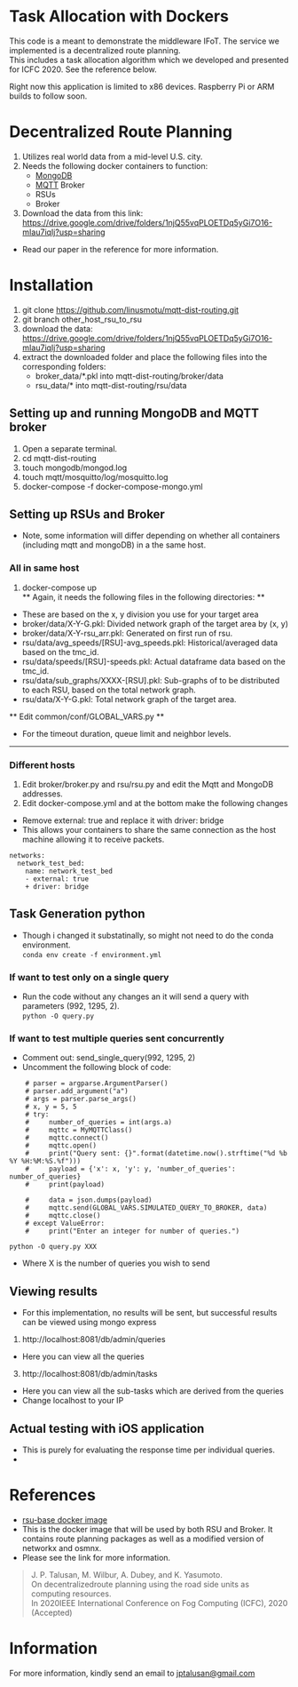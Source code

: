 # Task Allocation with Dockers
This code is a meant to demonstrate the middleware IFoT. The service we implemented is a decentralized route planning.  
This includes a task allocation algorithm which we developed and presented for ICFC 2020.  See the reference below.  
  
Right now this application is limited to x86 devices. Raspberry Pi or ARM builds to follow soon.  

# Decentralized Route Planning  
1. Utilizes real world data from a mid-level U.S. city.
2. Needs the following docker containers to function:  
    * [MongoDB](https://hub.docker.com/_/mongo)  
    * [MQTT](https://hub.docker.com/_/eclipse-mosquitto) Broker  
    * RSUs  
    * Broker  
3. Download the data from this link: https://drive.google.com/drive/folders/1njQ55vqPLOETDq5yGi7O16-mIau7iqIj?usp=sharing  
  
* Read our paper in the reference for more information.

# Installation  
1. git clone https://github.com/linusmotu/mqtt-dist-routing.git  
2. git branch other_host_rsu_to_rsu  
3. download the data: https://drive.google.com/drive/folders/1njQ55vqPLOETDq5yGi7O16-mIau7iqIj?usp=sharing  
4. extract the downloaded folder and place the following files into the corresponding folders:  
    * broker_data/*.pkl into mqtt-dist-routing/broker/data  
    * rsu_data/* into mqtt-dist-routing/rsu/data  

## Setting up and running MongoDB and MQTT broker  
1. Open a separate terminal.  
2. cd mqtt-dist-routing  
3. touch mongodb/mongod.log  
4. touch mqtt/mosquitto/log/mosquitto.log  
5. docker-compose -f docker-compose-mongo.yml  
  
## Setting up RSUs and Broker  
* Note, some information will differ depending on whether all containers (including mqtt and mongoDB) in a the same host.

### All in same host
1. docker-compose up  
** Again, it needs the following files in the following directories: **  
* These are based on the x, y division you use for your target area
* broker/data/X-Y-G.pkl:  Divided network graph of the target area by (x, y)
* broker/data/X-Y-rsu_arr.pkl: Generated on first run of rsu.  
* rsu/data/avg_speeds/[RSU]-avg_speeds.pkl: Historical/averaged data based on the tmc_id.  
* rsu/data/speeds/[RSU]-speeds.pkl: Actual dataframe data based on the tmc_id.  
* rsu/data/sub_graphs/XXXX-[RSU].pkl: Sub-graphs of to be distributed to each RSU, based on the total network graph.  
* rsu/data/X-Y-G.pkl: Total network graph of the target area.  
  
** Edit common/conf/GLOBAL_VARS.py **
* For the timeout duration, queue limit and neighbor levels.  

***

### Different hosts  
1. Edit broker/broker.py and rsu/rsu.py and edit the Mqtt and MongoDB addresses.  
2. Edit docker-compose.yml and at the bottom make the following changes  
* Remove external: true and replace it with driver: bridge  
* This allows your containers to share the same connection as the host machine allowing it to receive packets.  
```
networks: 
  network_test_bed:
    name: network_test_bed
    - external: true 
    + driver: bridge 
```

## Task Generation python  
* Though i changed it substatinally, so might not need to do the conda environment.  
`conda env create -f environment.yml`  

### If want to test only on a single query  
* Run the code without any changes an it will send a query with parameters (992, 1295, 2).  
`python -O query.py`  

### If want to test multiple queries sent concurrently  
* Comment out: send_single_query(992, 1295, 2)  
* Uncomment the following block of code:  

```
    # parser = argparse.ArgumentParser()
    # parser.add_argument("a")
    # args = parser.parse_args()
    # x, y = 5, 5
    # try:
    #     number_of_queries = int(args.a)
    #     mqttc = MyMQTTClass()
    #     mqttc.connect()
    #     mqttc.open()
    #     print("Query sent: {}".format(datetime.now().strftime("%d %b %Y %H:%M:%S.%f")))
    #     payload = {'x': x, 'y': y, 'number_of_queries': number_of_queries}
    #     print(payload)
        
    #     data = json.dumps(payload)
    #     mqttc.send(GLOBAL_VARS.SIMULATED_QUERY_TO_BROKER, data)
    #     mqttc.close()
    # except ValueError:
    #     print("Enter an integer for number of queries.")
```
`python -O query.py XXX`  
* Where X is the number of queries you wish to send  

## Viewing results  
* For this implementation, no results will be sent, but successful results can be viewed using mongo express  
1. http://localhost:8081/db/admin/queries  
* Here you can view all the queries  
3. http://localhost:8081/db/admin/tasks  
* Here you can view all the sub-tasks which are derived from the queries  
* Change localhost to your IP

## Actual testing with iOS application  
* This is purely for evaluating the response time per individual queries.  
* <ENTER app github here>

# References  
* [rsu-base docker image](https://hub.docker.com/repository/docker/linusmotu/rsu-base)  
* This is the docker image that will be used by both RSU and Broker. It contains route planning packages as well as a modified version of networkx and osmnx.  
* Please see the link for more information.  

> J. P. Talusan, M. Wilbur, A. Dubey, and K. Yasumoto.  
> On decentralizedroute planning using the road side units as computing resources.  
> In 2020IEEE International Conference on Fog Computing (ICFC), 2020 (Accepted)  

# Information  
For more information, kindly send an email to <jptalusan@gmail.com>